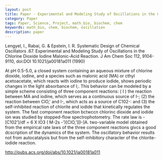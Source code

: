 ```yaml
---
layout: post
title: Paper - Experimental and Modeling Study of Oscillations in the Chlorine Dioxide Iodine Malonic-Acid Reaction
category: Paper
tags: Paper, Science, Project, math_bio, biochem, chem
keywords: math_bio, chem, biochem, oscillation
description: paper
---
```


Lengyel, I., Rabai, G. & Epstein, I. R. Systematic Design of Chemical Oscillators .67. Experimental and Modeling Study of Oscillations in the Chlorine Dioxide Iodine Malonic-Acid Reaction. J Am Chem Soc 112, 9104-9110, doi:DOI 10.1021/ja00181a011 (1990)

At pH 0.5-5.0, a closed system containing an aqueous mixture of chlorine dioxide, iodine, and a species such as
malonic acid (MA) or cthyl acetoacetate, which reacts with iodine to produce iodide, shows periodic changes in the light absorbance
of I;. This behavior can be modeled by a simple scheme consisting of three component reactions: ( I ) the reaction between
MA and iodine, which serves as a continuous source of I-; (2) the reaction between ClO,' and I-, which acts as a source of
C102-: and (3) the self-inhibited reaction of chlorite and iodide that kinetically regulates the system. The fast component
reaction bctwccn chlorinc dioxide and iodide ion was studied by stopped-flow spectrophotometry. The rate law is -[C102']/df
= 6 X IO3 ( M-2s -')[CIO,'][I-]A. two-variable model obtained from the empirical rate laws of the three component reactions
givcs a good dcscription of the dynamics of the system. The oscillatory behavior results not from autocatalysis but from the
self-inhibitory character of the chlorite-iodide reaction.

<http://pubs.acs.org/doi/abs/10.1021/ja00181a011>